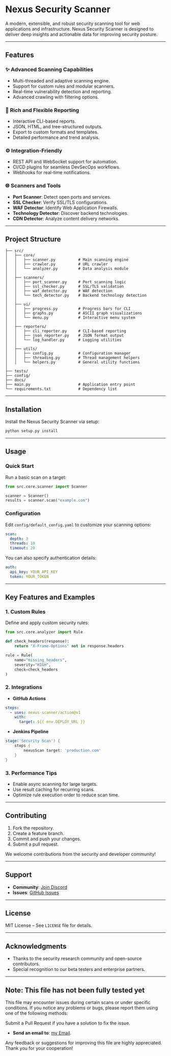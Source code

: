 # Nexus Security Scanner

A modern, extensible, and robust security scanning tool for web applications and infrastructure. Nexus Security Scanner is designed to deliver deep insights and actionable data for improving security posture.

---

## Features

### ✨ **Advanced Scanning Capabilities**
- Multi-threaded and adaptive scanning engine.
- Support for custom rules and modular scanners.
- Real-time vulnerability detection and reporting.
- Advanced crawling with filtering options.

### 🔧 **Rich and Flexible Reporting**
- Interactive CLI-based reports.
- JSON, HTML, and tree-structured outputs.
- Export to custom formats and templates.
- Detailed performance and trend analysis.

### ⚙️ **Integration-Friendly**
- REST API and WebSocket support for automation.
- CI/CD plugins for seamless DevSecOps workflows.
- Webhooks for real-time notifications.

### 🌐 **Scanners and Tools**
- **Port Scanner**: Detect open ports and services.
- **SSL Checker**: Verify SSL/TLS configurations.
- **WAF Detector**: Identify Web Application Firewalls.
- **Technology Detector**: Discover backend technologies.
- **CDN Detector**: Analyze content delivery networks.

---

## Project Structure

```text
├── src/
│   ├── core/
│   │   ├── scanner.py          # Main scanning engine
│   │   ├── crawler.py          # URL crawler
│   │   └── analyzer.py         # Data analysis module
│   │
│   ├── scanners/
│   │   ├── port_scanner.py     # Port scanning logic
│   │   ├── ssl_checker.py      # SSL/TLS validation
│   │   ├── waf_detector.py     # WAF detection
│   │   └── tech_detector.py    # Backend technology detection
│   │
│   ├── ui/
│   │   ├── progress.py         # Progress bars for CLI
│   │   ├── graphs.py           # ASCII graph visualizations
│   │   └── menu.py             # Interactive menu system
│   │
│   ├── reporters/
│   │   ├── cli_reporter.py     # CLI-based reporting
│   │   ├── json_reporter.py    # JSON format output
│   │   └── log_handler.py      # Logging utilities
│   │
│   ├── utils/
│   │   ├── config.py           # Configuration manager
│   │   ├── threading.py        # Thread management helpers
│   │   └── helpers.py          # General utility functions
│
├── tests/
├── config/
├── docs/
├── main.py                     # Application entry point
└── requirements.txt            # Dependency list
```

---

## Installation

Install the Nexus Security Scanner via setup:

```bash
python setup.py install 
```

---

## Usage

### Quick Start

Run a basic scan on a target:

```python
from src.core.scanner import Scanner

scanner = Scanner()
results = scanner.scan("example.com")
```

### Configuration

Edit `config/default_config.yaml` to customize your scanning options:

```yaml
scan:
  depth: 3
  threads: 10
  timeout: 20
```

You can also specify authentication details:

```yaml
auth:
  api_key: YOUR_API_KEY
  token: YOUR_TOKEN
```

---

## Key Features and Examples

### 1. **Custom Rules**
Define and apply custom security rules:

```python
from src.core.analyzer import Rule

def check_headers(response):
    return "X-Frame-Options" not in response.headers

rule = Rule(
    name="missing_headers",
    severity="HIGH",
    check=check_headers
)
```

### 2. **Integrations**
- **GitHub Actions**

```yaml
steps:
  - uses: nexus-scanner/action@v1
    with:
      target: ${{ env.DEPLOY_URL }}
```

- **Jenkins Pipeline**

```groovy
stage('Security Scan') {
    steps {
        nexusScan target: 'production.com'
    }
}
```

### 3. **Performance Tips**
- Enable async scanning for large targets.
- Use result caching for recurring scans.
- Optimize rule execution order to reduce scan time.

---

## Contributing

1. Fork the repository.
2. Create a feature branch.
3. Commit and push your changes.
4. Submit a pull request.

We welcome contributions from the security and developer community!

---

## Support


- **Community**: [Join Discord](https://t.me/nexusscann)
- **Issues**: [GitHub Issues](https://github.com/hexday/nexus-scanner)

---

## License

MIT License – See `LICENSE` file for details.

---

## Acknowledgments

- Thanks to the security research community and open-source contributors.
- Special recognition to our beta testers and enterprise partners.

---
## Note: This file has not been fully tested yet
This file may encounter issues during certain scans or under specific conditions. If you notice any problems or bugs, please report them using one of the following methods:

Submit a Pull Request if you have a solution to fix the issue.

- **Send an email to**: [my Email](mahdi.ghourchi.me@gmail.com).

Any feedback or suggestions for improving this file are highly appreciated. Thank you for your cooperation!
